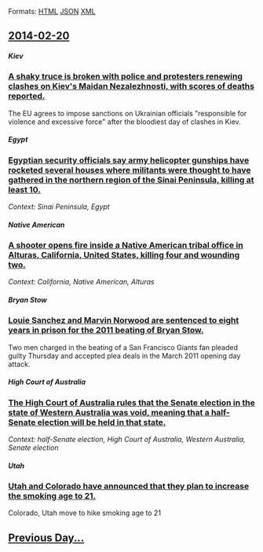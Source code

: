 
Formats: [HTML](2014/02/20/index.html)  [JSON](2014/02/20/index.json)  [XML](2014/02/20/index.xml)  

## [2014-02-20](/news/2014/02/20/index.md)

##### Kiev
### [A shaky truce is broken with police and protesters renewing clashes on Kiev's Maidan Nezalezhnosti, with scores of deaths reported. ](/news/2014/02/20/a-shaky-truce-is-broken-with-police-and-protesters-renewing-clashes-on-kiev-s-maidan-nezalezhnosti-with-scores-of-deaths-reported.md)
The EU agrees to impose sanctions on Ukrainian officials &quot;responsible for violence and excessive force&quot; after the bloodiest day of clashes in Kiev.

##### Egypt
### [Egyptian security officials say army helicopter gunships have rocketed several houses where militants were thought to have gathered in the northern region of the Sinai Peninsula, killing at least 10. ](/news/2014/02/20/egyptian-security-officials-say-army-helicopter-gunships-have-rocketed-several-houses-where-militants-were-thought-to-have-gathered-in-the-n.md)
_Context: Sinai Peninsula, Egypt_

##### Native American
### [A shooter opens fire inside a Native American tribal office in Alturas, California, United States, killing four and wounding two. ](/news/2014/02/20/a-shooter-opens-fire-inside-a-native-american-tribal-office-in-alturas-california-united-states-killing-four-and-wounding-two.md)
_Context: California, Native American, Alturas_

##### Bryan Stow
### [Louie Sanchez and Marvin Norwood are sentenced to eight years in prison for the 2011 beating of Bryan Stow. ](/news/2014/02/20/louie-sanchez-and-marvin-norwood-are-sentenced-to-eight-years-in-prison-for-the-2011-beating-of-bryan-stow.md)
Two men charged in the beating of a San Francisco Giants fan pleaded guilty Thursday and accepted plea deals in the March 2011 opening day attack.

##### High Court of Australia
### [The High Court of Australia rules that the Senate election in the state of Western Australia was void, meaning that a half-Senate election will be held in that state. ](/news/2014/02/20/the-high-court-of-australia-rules-that-the-senate-election-in-the-state-of-western-australia-was-void-meaning-that-a-half-senate-election-w.md)
_Context: half-Senate election, High Court of Australia, Western Australia, Senate election_

##### Utah
### [Utah and Colorado have announced that they plan to increase the smoking age to 21. ](/news/2014/02/20/utah-and-colorado-have-announced-that-they-plan-to-increase-the-smoking-age-to-21.md)
Colorado, Utah move to hike smoking age to 21

## [Previous Day...](/news/2014/02/19/index.md)

